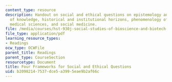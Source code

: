 ```yaml
---
content_type: resource
description: Handout on social and ethical questions on epistemology and sociology
  of knowledge, historical and institutional horizons, phenomenology of medicine and
  medical sciences, and social medicine.
file: /media/courses/hst-930j-social-studies-of-bioscience-and-biotech-fall-2005/b20982147537dce5a3995eae9b2af66c_4_frames.pdf
file_type: application/pdf
learning_resource_types:
- Readings
ocw_type: OCWFile
parent_title: Readings
parent_type: CourseSection
resourcetype: Document
title: Four Frameworks for Social and Ethical Questions
uid: b2098214-7537-dce5-a399-5eae9b2af66c
---
```

